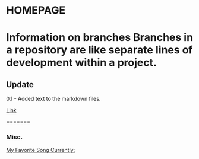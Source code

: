 # HOMEPAGE

Information on branches
Branches in a repository are like separate lines of development within a project.
=======
## Update

0.1 - Added text to the markdown files.

[Link](https://www.mtu.edu)

=======
### Misc.

[My Favorite Song Currently: ](https://youtu.be/KvMY1uzSC1E?si=f3G8YFeXk_jXIcSX)
